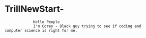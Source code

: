 # TrillNewStart- 
                 Hello People
                 I'm Corey - Black guy trying to see if coding and computer science is right for me. 
